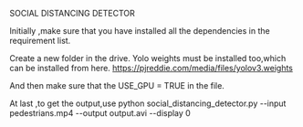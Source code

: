 SOCIAL DISTANCING DETECTOR

Initially ,make sure that you have installed all the dependencies in the requirement list.

Create a new folder in the drive.
Yolo weights must be installed too,which can be installed from here.
https://pjreddie.com/media/files/yolov3.weights

And then make sure that the USE_GPU = TRUE in the file.

At last ,to get the output,use
python social_distancing_detector.py --input pedestrians.mp4 --output output.avi --display 0


